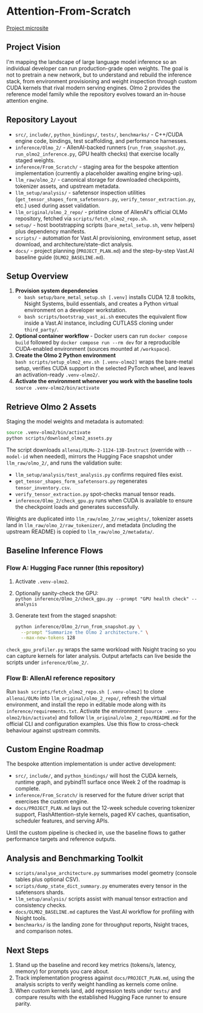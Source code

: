 # Attention-From-Scratch

[Project microsite](https://mauer4.github.io/attention-from-scratch/)

## Project Vision

I'm mapping the landscape of large language model inference so an individual developer can run production-grade open weights. The goal is not to pretrain a new network, but to understand and rebuild the inference stack, from environment provisioning and weight inspection through custom CUDA kernels that rival modern serving engines. Olmo 2 provides the reference model family while the repository evolves toward an in-house attention engine.

## Repository Layout

- `src/`, `include/`, `python_bindings/`, `tests/`, `benchmarks/` - C++/CUDA engine code, bindings, test scaffolding, and performance harnesses.
- `inference/Olmo_2/` - AllenAI-backed runners (`run_from_snapshot.py`, `run_olmo2_inference.py`, GPU health checks) that exercise locally staged weights.
- `inference/From_Scratch/` - staging area for the bespoke attention implementation (currently a placeholder awaiting engine bring-up).
- `llm_raw/olmo_2/` - canonical storage for downloaded checkpoints, tokenizer assets, and upstream metadata.
- `llm_setup/analysis/` - safetensor inspection utilities (`get_tensor_shapes_form_safetensors.py`, `verify_tensor_extraction.py`, etc.) used during asset validation.
- `llm_original/olmo_2_repo/` - pristine clone of AllenAI's official OLMo repository, fetched via `scripts/fetch_olmo2_repo.sh`.
- `setup/` - host bootstrapping scripts (`bare_metal_setup.sh`, venv helpers) plus dependency manifests.
- `scripts/` - automation for Vast.AI provisioning, environment setup, asset download, and architecture/state-dict analysis.
- `docs/` - project planning (`PROJECT_PLAN.md`) and the step-by-step Vast.AI baseline guide (`OLMO2_BASELINE.md`).

## Setup Overview

1. **Provision system dependencies**
   - `bash setup/bare_metal_setup.sh [.venv]` installs CUDA 12.8 toolkits, Nsight Systems, build essentials, and creates a Python virtual environment on a developer workstation.
   - `bash scripts/bootstrap_vast_ai.sh` executes the equivalent flow inside a Vast.AI instance, including CUTLASS cloning under `third_party/`.
2. **Optional container workflow** - Docker users can run `docker compose build` followed by `docker compose run --rm dev` for a reproducible CUDA-enabled environment (sources mounted at `/workspace`).
3. **Create the Olmo 2 Python environment**  
   `bash scripts/setup_olmo2_env.sh [.venv-olmo2]` wraps the bare-metal setup, verifies CUDA support in the selected PyTorch wheel, and leaves an activation-ready `.venv-olmo2/`.
4. **Activate the environment whenever you work with the baseline tools**  
   `source .venv-olmo2/bin/activate`

## Retrieve Olmo 2 Assets

Staging the model weights and metadata is automated:

```bash
source .venv-olmo2/bin/activate
python scripts/download_olmo2_assets.py
```

The script downloads `allenai/OLMo-2-1124-13B-Instruct` (override with `--model-id` when needed), mirrors the Hugging Face snapshot under `llm_raw/olmo_2/`, and runs the validation suite:

- `llm_setup/analysis/test_analysis.py` confirms required files exist.
- `get_tensor_shapes_form_safetensors.py` regenerates `tensor_inventory.csv`.
- `verify_tensor_extraction.py` spot-checks manual tensor reads.
- `inference/Olmo_2/check_gpu.py` runs when CUDA is available to ensure the checkpoint loads and generates successfully.

Weights are duplicated into `llm_raw/olmo_2/raw_weights/`, tokenizer assets land in `llm_raw/olmo_2/raw_tokenizer/`, and metadata (including the upstream README) is copied to `llm_raw/olmo_2/metadata/`.

## Baseline Inference Flows

### Flow A: Hugging Face runner (this repository)

1. Activate `.venv-olmo2`.
2. Optionally sanity-check the GPU:  
   `python inference/Olmo_2/check_gpu.py --prompt "GPU health check" --analysis`
3. Generate text from the staged snapshot:

   ```bash
   python inference/Olmo_2/run_from_snapshot.py \
     --prompt "Summarize the Olmo 2 architecture." \
     --max-new-tokens 128
   ```

`check_gpu_profiler.py` wraps the same workload with Nsight tracing so you can capture kernels for later analysis. Output artefacts can live beside the scripts under `inference/Olmo_2/`.

### Flow B: AllenAI reference repository

Run `bash scripts/fetch_olmo2_repo.sh [.venv-olmo2]` to clone `allenai/OLMo` into `llm_original/olmo_2_repo/`, refresh the virtual environment, and install the repo in editable mode along with its `inference/requirements.txt`. Activate the environment (`source .venv-olmo2/bin/activate`) and follow `llm_original/olmo_2_repo/README.md` for the official CLI and configuration examples. Use this flow to cross-check behaviour against upstream commits.

## Custom Engine Roadmap

The bespoke attention implementation is under active development:

- `src/`, `include/`, and `python_bindings/` will host the CUDA kernels, runtime graph, and pybind11 surface once Week 2 of the roadmap is complete.
- `inference/From_Scratch/` is reserved for the future driver script that exercises the custom engine.
- `docs/PROJECT_PLAN.md` lays out the 12-week schedule covering tokenizer support, FlashAttention-style kernels, paged KV caches, quantisation, scheduler features, and serving APIs.

Until the custom pipeline is checked in, use the baseline flows to gather performance targets and reference outputs.

## Analysis and Benchmarking Toolkit

- `scripts/analyse_architecture.py` summarises model geometry (console tables plus optional CSV).
- `scripts/dump_state_dict_summary.py` enumerates every tensor in the safetensors shards.
- `llm_setup/analysis/` scripts assist with manual tensor extraction and consistency checks.
- `docs/OLMO2_BASELINE.md` captures the Vast.AI workflow for profiling with Nsight tools.
- `benchmarks/` is the landing zone for throughput reports, Nsight traces, and comparison notes.

## Next Steps

1. Stand up the baseline and record key metrics (tokens/s, latency, memory) for prompts you care about.
2. Track implementation progress against `docs/PROJECT_PLAN.md`, using the analysis scripts to verify weight handling as kernels come online.
3. When custom kernels land, add regression tests under `tests/` and compare results with the established Hugging Face runner to ensure parity.
